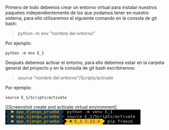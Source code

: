 Primero de todo debemos crear un entorno virtual para instalar nuestros paquetes independientemente de los que podamos tener en nuestro sistema, para ello utilizaremos el siguiente comando en la consola de git bash:

> python -m env "nombre del entorno" 

Por ejemplo: 

<pre><code>python -m env E_1</code></pre>

Después debemos activar el entorno, para ello debemos estar en la carpeta general del proyecto y en la consola de git bash escribiremos:

>source "nombre del entorno"/Scripts/activate 

Por ejemplo: 

<pre><code>source E_1/Scripts/activate</code></pre>

![Screenshot create and activate virtual environment]
![(https://github.com/Sergiochueco/app_Django_prueba/blob/main/assets/create_activate_VE.PNG)](https://github.com/Sergiochueco/app_Django_prueba/blob/main/assets/create_activate_ve.png)

